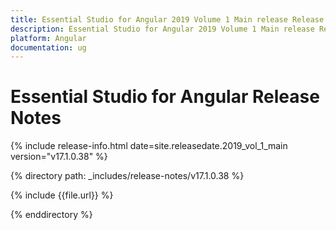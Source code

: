 ```yaml
---
title: Essential Studio for Angular 2019 Volume 1 Main release Release Notes  
description: Essential Studio for Angular 2019 Volume 1 Main release Release Notes  
platform: Angular
documentation: ug
---
```


# Essential Studio for Angular  Release Notes  

{% include release-info.html date=site.releasedate.2019_vol_1_main  version="v17.1.0.38" %} 


{% directory path: _includes/release-notes/v17.1.0.38 %}

{% include {{file.url}} %}

{% enddirectory %}